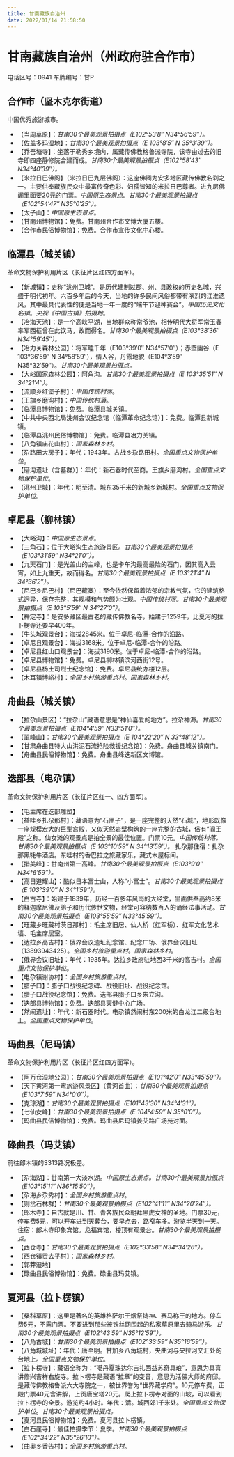 ```yaml
---
title: 甘南藏族自治州
date: 2022/01/14 21:58:50
---
```


# 甘南藏族自治州（州政府驻合作市）
电话区号：0941
车牌编号：甘P
## 合作市（坚木克尔街道）
中国优秀旅游城市。

* 【当周草原】：*甘南30个最美观景拍摄点（E102°53′8″ N34°56′59″）。*
* 【佐盖多玛湿地】：*甘南30个最美观景拍摄点（E 103°8′5″ N 35°3′39″）。*
* 【乔吾塘寺】：坐落于勒秀乡境内，属藏传佛教格鲁派寺院，该寺由过去的旧寺即四座静修院合建而成。*甘南30个最美观景拍摄点（E102°58′43″ N34°40′39″）。*
* 【米拉日巴佛阁】（米拉日巴九层佛阁）：这座佛阁为安多地区藏传佛教名刹之一。主要供奉藏族民众中最富传奇色彩、妇孺皆知的米拉日巴尊者。进九层佛阁里面要20元的门票。*中国原生态景点。甘南30个最美观景拍摄点（E102°54′47″ N35°0′25″）。*
* 【太子山】：*中国原生态景点*。
* 【甘南州博物馆】：免费。甘南州合作市文博大厦五楼。
* 【合作市民俗博物馆】：免费。合作市宣传文化中心楼。
## 临潭县（城关镇）
革命文物保护利用片区（长征片区红四方面军）。
* 【新城镇】：史称“洮州卫城”。是历代建制过郡、州、县政权的历史名城，兴盛于明代初年。六百多年后的今天，当地的许多民间风俗都带有浓烈的江淮遗风，其中最具代表性的便是当地一年一度的“端午节迎神赛会”。*中国历史文化名镇*。*央视《中国古镇》拍摄地*。
* 【冶海天池】：是一个高峡平湖，当地群众称常爷池，相传明代大将军常玉春率军西征曾在此饮马，故而得名。*甘南30个最美观景拍摄点（E103°38′36″ N34°59′45″）。*
* 【冶力关森林公园】：将军睡千年（E103°39′0″ N34°57′0″）；赤壁幽谷（E 103°36′59″ N 34°58′59″），情人谷，丹霞地貌（E104°3′59″ N35°32′59″）。*甘南30个最美观景拍摄点。*
* 【大峪国家森林公园】：阿角沟。*甘南30个最美观景拍摄点（E 103°35′51″ N 34°21′4″）。*
* 【流顺乡红堡子村】：*中国传统村落*。
* 【王旗乡磨沟村】：*中国传统村落*。
* 【临潭县博物馆】：免费。临潭县城关镇。
* 【中共中央西北局洮州会议纪念馆（临潭革命纪念馆）】：免费。临潭县新城镇。
* 【临潭县洮州民俗博物馆】：免费。临潭县冶力关镇。
* 【八角镇庙花山村】：*国家森林乡村*。
* 【尕路田大房子】：年代：1943年。古战乡尕路田村。*全国重点文物保护单位*。
* 【磨沟遗址（含墓群）】：年代：新石器时代至商。王旗乡磨沟村。*全国重点文物保护单位*。
* 【洮州卫城】：年代：明至清。城东35千米的新城乡新城村。*全国重点文物保护单位*。
## 卓尼县（柳林镇）
* 【大峪沟】：*中国原生态景点*。
* 【三角石】：位于大峪沟生态旅游景区。*甘南30个最美观景拍摄点（E103°31′59″ N34°21′0″）。*
* 【九天石门】：是光盖山的主峰，也是卡车沟最高最险的石门，因其高入云宵，如上九重天，故而得名。*甘南30个最美观景拍摄点（E 103°21′4″ N 34°36′2″）。*
* 【尼巴乡尼巴村】（尼巴藏寨）：至今依然保留着浓郁的宗教气氛，它的建筑格式迥异，保存完整，其规模和气势颇为壮观。*中国传统村落。甘南30个最美观景拍摄点（E 103°5′59″ N 34°27′0″）。*
* 【禅定寺】：是安多藏区最古老的藏传佛教名寺，始建于1259年，比夏河的拉卜楞寺还要早400年。
* 【牛头城观景台】：海拔2845米。位于卓尼-临潭-合作的沿路。
* 【卓尼县观景台】：海拔3168米。位于卓尼-临潭-合作的沿路。
* 【卓尼县红山口观景台】：海拔3190米。位于卓尼-临潭-合作的沿路。
* 【卓尼县博物馆】：免费。卓尼县柳林镇滨河西街12号。
* 【卓尼县杨土司烈士纪念馆】：免费。卓尼县统办楼12层。
* 【木耳镇博峪村】：*全国乡村旅游重点村*。*国家森林乡村*。
## 舟曲县（城关镇）
* 【拉尕山景区】：“拉尕山”藏语意思是“神仙喜爱的地方”。拉尕神海。*甘南30个最美观景拍摄点（E104°4′59″ N33°51′0″）。*
* 【翠峰山】：*甘南30个最美观景拍摄点（E 104°22′20″ N 33°48′12″）。*
* 【甘肃舟曲县特大山洪泥石流抢险救援纪念馆】：免费。舟曲县城关镇南门。
* 【舟曲县民俗博物馆】：免费。舟曲县峰迭新区文博馆。
## 迭部县（电尕镇）
革命文物保护利用片区（长征片区红一、四方面军）。
* 【毛主席在迭部雕塑】
* 【益哇乡扎尕那村】：藏语意为“石匣子”，是一座完整的天然“石城”，地形既像一座规模宏大的巨型宫殿，又似天然岩壁构筑的一座完整的古城，俗有“阎王殿”之称。仙女滩的观景点是拍全景的最佳位置。门票10元。*中国传统村落。甘南30个最美观景拍摄点（E 103°10′59″ N 34°13′59″）。*
扎尕那住宿：扎尕那黑牦牛酒店。东哇村的香巴拉之旅藏家乐，藏式木屋标间。
* 【措美峰】：甘南州第一高峰。*甘南30个最美观景拍摄点（E103°9′0″ N34°6′59″）。*
* 【高日道耀山】：酷似日本富士山，人称“小富士”。*甘南30个最美观景拍摄点（E 103°39′0″ N 34°1′59″）。*
* 【白古寺】：始建于1839年，历经一百多年风雨的大经堂，里面供奉高约8米的释迦摩尼佛及弟子和历代传世文物，经堂可容纳数百人的诵经法事活动。*甘南30个最美观景拍摄点（E103°55′59″ N33°45′59″）。*
* 【旺藏乡旺藏村茨日那村】：毛主席旧居、仙人桥（红军桥）、红军文化艺术墙、毛主席居室。
* 【达拉乡高吉村】：俄界会议遗址纪念馆、纪念广场、俄界会议旧址（13893943425）。*全国乡村旅游重点村*。*国家森林乡村*。
* 【俄界会议旧址】：年代：1935年。达拉乡政府驻地西3千米的高吉村。*全国重点文物保护单位*。
* 【电尕镇谢协村】：*全国乡村旅游重点村*。
* 【腊子口】：腊子口战役纪念碑、战役旧址、战役纪念馆。
* 【腊子口战役纪念馆】：免费。迭部县腊子口乡朱立沟。
* 【迭部县博物馆】：免费。迭部县天健中心广场。
* 【然闹遗址】：年代：新石器时代。电尕镇然闹村东200米的白龙江二级台地上。*全国重点文物保护单位*。
## 玛曲县（尼玛镇）
革命文物保护利用片区（长征片区红四方面军）。
* 【阿万仓湿地公园】：*甘南30个最美观景拍摄点（E101°42′0″ N33°45′59″）。*
* 【天下黄河第一弯旅游风景区】（黄河首曲）：*甘南30个最美观景拍摄点（E103°7′59″ N34°0′0″）。*
* 【克琼湖】：*甘南30个最美观景拍摄点（E101°43′30″ N34°4′31″）。*
* 【七仙女峰】：*甘南30个最美观景拍摄点（E 104°4′59″ N 35°0′0″）。*
* 【玛曲县民俗博物馆】：免费。玛曲县尼玛镇姜艾路广场苑对面。
## 碌曲县（玛艾镇）
前往郎木镇的S313路况极差。
* 【尕海湖】：甘南第一大淡水湖。*中国原生态景点。甘南30个最美观景拍摄点（E103°15′11″ N36°15′50″）。*
* 【尕海乡尕秀村】：*全国乡村旅游重点村*。
* 【则岔石林群】：*甘南30个最美观景拍摄点（E102°41′11″ N34°20′24″）。*
* 【郎木寺】：自古就是川、甘、青各族民众朝拜黑虎女神的圣地。门票30元，停车费5元，可以开车进到天葬台，要早点去，路窄车多。游览半天到一天。住宿：郎木寺印象宾馆。龙福宾馆，楼顶有观景台。*甘南30个最美观景拍摄点。*
* 【西仓寺】：*甘南30个最美观景拍摄点（E102°33′58″ N34°34′26″）。*
* 【西仓镇贡去乎村】：*国家森林乡村*。
* 【郭莽湿地】
* 【碌曲县民俗博物馆】：免费。碌曲县玛艾镇。
## 夏河县（拉卜楞镇）
* 【桑科草原】：这里是著名的英雄格萨尔王烟祭铸神、赛马称王的地方。停车费5元，不需门票。不要进到那些被铁丝网围起的私家草原里去骑马游乐。*甘南30个最美观景拍摄点（E102°43′59″ N35°12′59″）。*
* 【八角古城】：*甘南30个最美观景拍摄点（E102°33′59″ N35°16′59″）。*
* 【八角城城址】：年代：唐至明。甘加乡八角城村，央曲河与央拉河交汇处的台地上。*全国重点文物保护单位*。
* 【拉卜楞寺】：藏语全称为：“噶丹夏珠达尔吉扎西益苏奇具琅”，意思为具喜讲修兴吉祥右旋寺。拉卜楞寺是藏语“拉章”的变音，意思为活佛大师的府邸。是藏传佛教格鲁派六大寺院之一，被世界誉为“世界藏学府”。10元停车费，正殿门票40元含讲解，上贡唐宝塔20元。爬上拉卜楞寺对面的山坡，可以看到拉卜楞寺的全景。游览约4小时。年代：清。城西郊1千米处。*全国重点文物保护单位*。*甘南30个最美观景拍摄点。*
* 【夏河县民俗博物馆】：免费。夏河县拉卜楞镇。
* 【白石崖寺】：最佳拍摄季节：夏季。*甘南30个最美观景拍摄点（E102°34′22″ N35°26′10″）。*
* 【曲奥乡香告村】：*全国乡村旅游重点村*。
